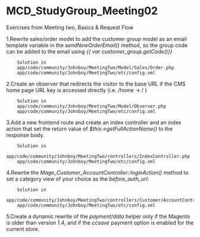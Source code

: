 MCD_StudyGroup_Meeting02
========================

Exercises from Meeting two, Basics &amp; Request Flow

1.Rewrite sales/order model to add the customer group model as an email template variable in the *sendNewOrderEmail()* method, so the group code can be added to the email using *{{ var customer_group.getCode()}}*

        Solution in 
        app/code/community/Johnboy/MeetingTwo/Model/Sales/Order.php
        app/code/community/Johnboy/MeetingTwo/etc/config.xml

2.Create an observer that redirects the visitor to the base URL if the CMS home page URL key is accessed directly (i.e. /home -> / )

        Solution in 
        app/code/community/Johnboy/MeetingTwo/Model/Observer.php
        app/code/community/Johnboy/MeetingTwo/etc/config.xml

3.Add a new frontend route and create an index controller and an index action that set the return value of *$this->getFullActionName()* to the response body.

        Solution in 
        app/code/community/Johnboy/MeetingTwo/controllers/IndexController.php
        app/code/community/Johnboy/MeetingTwo/etc/config.xml

4.Rewrtie the *Mage_Customer_AccountController::loginAction()* method to set a category view of your choice as the *before_auth_url*:

        Solution in 
        app/code/community/Johnboy/MeetingTwo/controllers/Customer/AccountController.php
        app/code/community/Johnboy/MeetingTwo/etc/config.xml

5.Create a dynamic rewrite of the *payment/data* helper only if the Magento is older than version 1.4, and if the *ccsave* payment option is enabled for the current store.